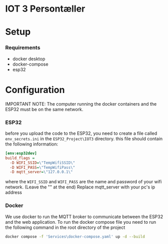 # IOT 3 Persontæller

# Setup

### Requirements
- docker desktop
- docker-compose
- esp32


# Configuration

IMPORTANT NOTE: The computer running the docker containers and the ESP32 must be on the same network.

### ESP32

before you upload the code to the ESP32, you need to create a file called `env_secrets.ini` in the `ESP32_Project\IOT3` directory. this file should contain the following information:
```ini
[env:esp32dev]
build_flags =
  -D WIFI_SSID=\"TempWifiSSID\"
  -D WIFI_PASS=\"TempWifiPass\"
  -D mqtt_server=\"127.0.0.1\"
```
where the `WIFI_SSID` and `WIFI_PASS` are the name and password of your wifi network. (Leave the "\" at the end)
Replace mqtt_server with your pc's ip address

### Docker

We use docker to run the MQTT broker to communicate between the ESP32 and the web application.
To run the docker compose file you need to run the following command in the root directory of the project
```bash 
docker compose -f 'Services\docker-compose.yaml' up -d --build 
```

